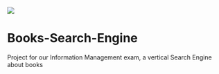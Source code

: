 ![](https://github.com/Cookie-CHR/Books-Search-Engine/titolo.png)
# Books-Search-Engine
Project for our Information Management exam, a vertical Search Engine about books
